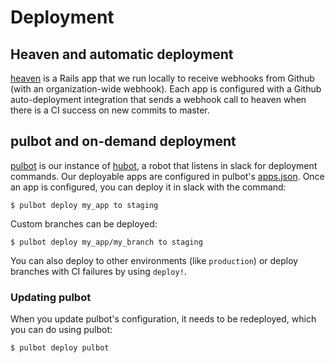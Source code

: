 # Deployment

## Heaven and automatic deployment

[heaven](https://github.com/pulibrary/heaven) is a Rails app that we run locally to receive webhooks from
Github (with an organization-wide webhook).  Each app is configured with a Github auto-deployment integration
that sends a webhook call to heaven when there is a CI success on new commits to master.

## pulbot and on-demand deployment

[pulbot](https://github.com/pulibrary/pulbot) is our instance of [hubot](https://hubot.github.com/), a robot
that listens in slack for deployment commands.  Our deployable apps are configured in pulbot's
[apps.json](https://github.com/pulibrary/pulbot/blob/master/apps.json).  Once an app is configured, you can
deploy it in slack with the command:

```
$ pulbot deploy my_app to staging
```

Custom branches can be deployed:

```
$ pulbot deploy my_app/my_branch to staging
```

You can also deploy to other environments (like `production`) or deploy branches with CI failures by using `deploy!`.


### Updating pulbot

When you update pulbot's configuration, it needs to be redeployed, which you can do using pulbot:

```
$ pulbot deploy pulbot
```
